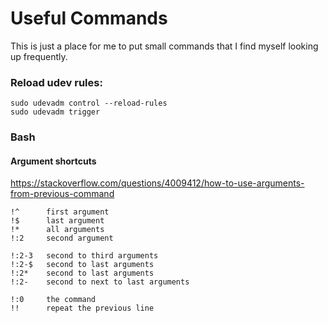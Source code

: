 # Useful Commands

This is just a place for me to put small commands that I find myself looking up frequently.

### Reload udev rules:

```
sudo udevadm control --reload-rules
sudo udevadm trigger
```

### Bash

#### Argument shortcuts

https://stackoverflow.com/questions/4009412/how-to-use-arguments-from-previous-command
```
!^      first argument
!$      last argument
!*      all arguments
!:2     second argument

!:2-3   second to third arguments
!:2-$   second to last arguments
!:2*    second to last arguments
!:2-    second to next to last arguments

!:0     the command
!!      repeat the previous line
```
